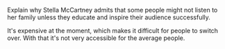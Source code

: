 Explain why Stella McCartney admits that some people might not listen to her family unless they educate and inspire their audience successfully.

It's expensive at the moment, which makes it difficult for people to switch over. With that it's not very accessible for the average people.
